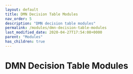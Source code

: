 ```yaml
---
layout: default
title: DMN Decision Table Modules
nav_order: 5
description: "DMN decision table modules"
permalink: /modules/dmn-decision-table-modules
last_modified_date: 2020-04-27T17:54:08+0000
parent: "Modules"
has_children: true
---
```


# DMN Decision Table Modules
